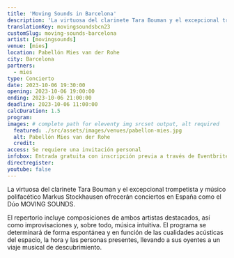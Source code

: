 ```yaml
---
title: 'Moving Sounds in Barcelona'
description: 'La virtuosa del clarinete Tara Bouman y el excepcional trompetista y músico polifacético Markus Stockhausen ofrecerán conciertos en España como el Dúo MOVING SOUNDS'
translationKey: movingsoundsbcn23
customSlug: moving-sounds-barcelona
artist: [movingsounds]
venue: [mies]
location: Pabellón Mies van der Rohe
city: Barcelona
partners:
  - mies
type: Concierto
date: 2023-10-06 19:30:00
opening: 2023-10-06 19:00:00
ending: 2023-10-06 21:00:00
deadline: 2023-10-06 11:00:00
calcDuration: 1.5
program:
images: # complete path for eleventy img srcset output, alt required
  featured: ./src/assets/images/venues/pabellon-mies.jpg
  alt: Pabellón Mies van der Rohe
  credit:
access: Se requiere una invitación personal
infobox: Entrada gratuita con inscripción previa a través de Eventbrite.
directregister:
youtube: false
---
```


La virtuosa del clarinete Tara Bouman y el excepcional trompetista y músico polifacético Markus Stockhausen ofrecerán conciertos en España como el Dúo MOVING SOUNDS.

El repertorio incluye composiciones de ambos artistas destacados, así como improvisaciones y, sobre todo, música intuitiva. El programa se determinará de forma espontánea y en función de las cualidades acústicas del espacio, la hora y las personas presentes, llevando a sus oyentes a un viaje musical de descubrimiento.
